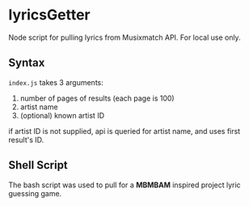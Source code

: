 # lyricsGetter
Node script for pulling lyrics from Musixmatch API. For local use only.

## Syntax
`index.js` takes 3 arguments:
1. number of pages of results (each page is 100)
2. artist name
3. (optional) known artist ID

if artist ID is not supplied, api is queried for artist name, and uses first result's ID.

## Shell Script
The bash script was used to pull for a **MBMBAM** inspired project lyric guessing game.

